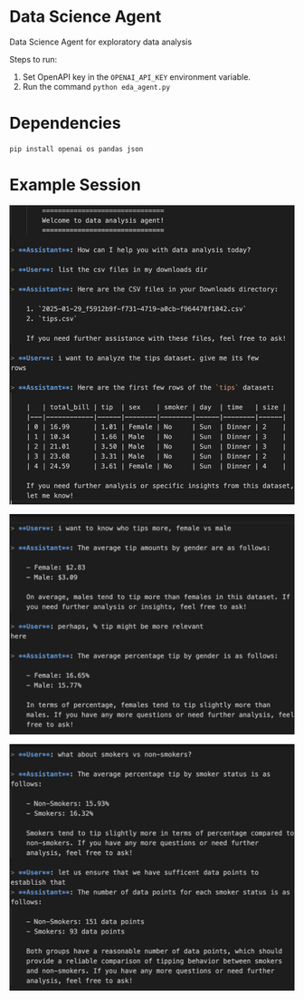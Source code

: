 # Data Science Agent
Data Science Agent for exploratory data analysis

Steps to run:
1. Set OpenAPI key in the `OPENAI_API_KEY` environment variable.
2. Run the command `python eda_agent.py`

# Dependencies
`pip install openai os pandas json`

# Example Session

![example session](docs/img/eda-agent-1.png)

![example session](docs/img/eda-agent-2.png)

![example session](docs/img/eda-agent-3.png)
